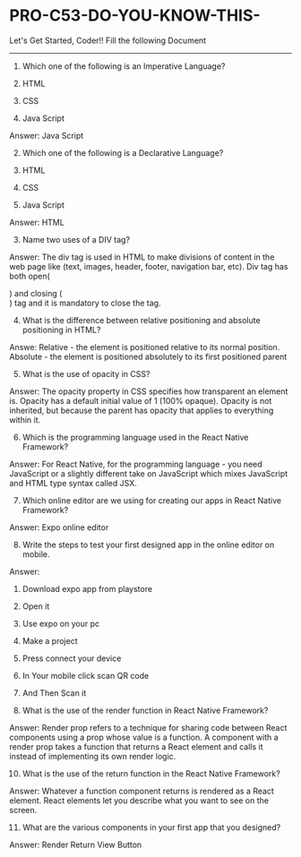 # PRO-C53-DO-YOU-KNOW-THIS-

Let's Get Started, Coder!!
Fill the following Document
__________________________________________________________________________

1. Which one of the following is an Imperative Language?

1.	HTML
2.	CSS
3.	Java Script

Answer:  Java Script	 


2. Which one of the following is a Declarative Language?

1.	HTML
2.	CSS
3.	Java Script

Answer:   HTML


3. Name two uses of a DIV tag?

Answer:  The div tag is used in HTML to make divisions of content in the web page like (text, images, header, footer, navigation bar, etc). Div tag has both open(<div>) and closing (</div>) tag and it is mandatory to close the tag.










4. What is the difference between relative positioning and absolute positioning in HTML?

Answe:  Relative - the element is positioned relative to its normal position. Absolute - the element is positioned absolutely to its first positioned parent






5. What is the use of opacity in CSS?

Answer:  The opacity property in CSS specifies how transparent an element is. Opacity has a default initial value of 1 (100% opaque). Opacity is not inherited, but because the parent has opacity that applies to everything within it.





6. Which is the programming language used in the React Native Framework?

Answer:   For React Native, for the programming language - you need JavaScript or a slightly different take on JavaScript which mixes JavaScript and HTML type syntax called JSX.
  


7. Which online editor are we using for creating our apps in React Native Framework?

Answer:  Expo online editor





8. Write the steps to test your first designed app in the online editor on mobile.

Answer:  
1. Download expo app from playstore 
2. Open it 
3. Use expo on your pc 
4. Make a project 
5. Press connect your device 
6. In Your mobile click scan QR code 
7. And Then Scan it







9. What is the use of the render function in React Native Framework?




Answer: Render prop refers to a technique for sharing code between React components using a prop whose value is a function. A component with a render prop takes a function that returns a React element and calls it instead of implementing its own render logic.






10. What is the use of the return function in the React Native Framework?

Answer:  Whatever a function component returns is rendered as a React element. React elements let you describe what you want to see on the screen.






11. What are the various components in your first app that you designed?

Answer: 
Render
Return
View
Button





